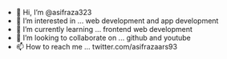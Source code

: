 - 👋 Hi, I’m @asifraza323
- 👀 I’m interested in ... web development and app development
- 🌱 I’m currently learning ... frontend web development
- 💞️ I’m looking to collaborate on ... github and youtube
- 📫 How to reach me ... twitter.com/asifrazaars93

<!---
asifraza323/asifraza323 is a ✨ special ✨ repository because its `README.md` (this file) appears on your GitHub profile.
You can click the Preview link to take a look at your changes.
--->
